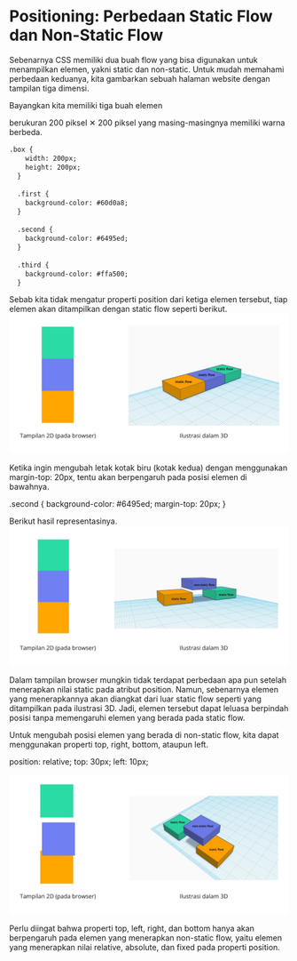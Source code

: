 # Positioning: Perbedaan Static Flow dan Non-Static Flow
Sebenarnya CSS memiliki dua buah flow yang bisa digunakan untuk menampilkan elemen, yakni static dan non-static. Untuk mudah memahami perbedaan keduanya, kita gambarkan sebuah halaman website dengan tampilan tiga dimensi.

Bayangkan kita memiliki tiga buah elemen <div> berukuran 200 piksel ✕ 200 piksel yang masing-masingnya memiliki warna berbeda.

    .box {
        width: 200px;
        height: 200px;
      }
       
      .first {
        background-color: #60d0a8;
      }
       
      .second {
        background-color: #6495ed;
      }
       
      .third {
        background-color: #ffa500;
      }

Sebab kita tidak mengatur properti position dari ketiga elemen tersebut, tiap elemen akan ditampilkan dengan static flow seperti berikut.
![Alt text](image.png)

Ketika ingin mengubah letak kotak biru (kotak kedua) dengan menggunakan margin-top: 20px, tentu akan berpengaruh pada posisi elemen di bawahnya.

.second {
  background-color: #6495ed;
  margin-top: 20px;
}

Berikut hasil representasinya.
![Alt text](image-1.png)

Dalam tampilan browser mungkin tidak terdapat perbedaan apa pun setelah menerapkan nilai static pada atribut position. Namun, sebenarnya elemen yang menerapkannya akan diangkat dari luar static flow seperti yang ditampilkan pada ilustrasi 3D. Jadi, elemen tersebut dapat leluasa berpindah posisi tanpa memengaruhi elemen yang berada pada static flow.

Untuk mengubah posisi elemen yang berada di non-static flow, kita dapat menggunakan properti top, right, bottom, ataupun left.

  position: relative;
  top: 30px;
  left: 10px;

  ![Alt text](image-2.png)

  Perlu diingat bahwa properti top, left, right, dan bottom hanya akan berpengaruh pada elemen yang menerapkan non-static flow, yaitu elemen yang menerapkan nilai relative, absolute, dan fixed pada properti position.